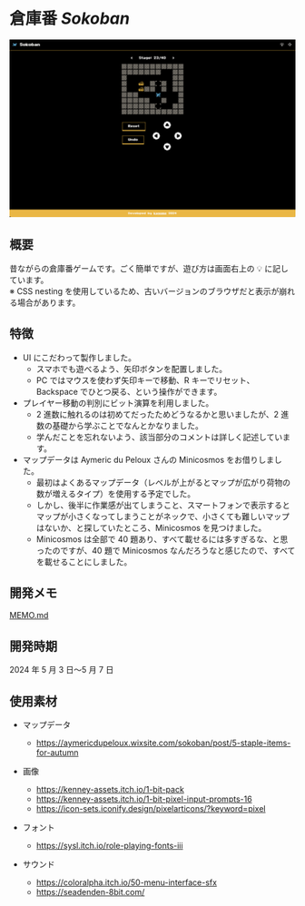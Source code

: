 # 倉庫番 _Sokoban_

<img src="assets/preview-img.png" />

## 概要

昔ながらの倉庫番ゲームです。ごく簡単ですが、遊び方は画面右上の 💡 に記しています。  
※ CSS nesting を使用しているため、古いバージョンのブラウザだと表示が崩れる場合があります。

## 特徴

- UI にこだわって製作しました。
  - スマホでも遊べるよう、矢印ボタンを配置しました。
  - PC ではマウスを使わず矢印キーで移動、R キーでリセット、Backspace でひとつ戻る、という操作ができます。
- プレイヤー移動の判別にビット演算を利用しました。
  - 2 進数に触れるのは初めてだったためどうなるかと思いましたが、2 進数の基礎から学ぶことでなんとかなりました。
  - 学んだことを忘れないよう、該当部分のコメントは詳しく記述しています。
- マップデータは Aymeric du Peloux さんの Minicosmos をお借りしました。
  - 最初はよくあるマップデータ（レベルが上がるとマップが広がり荷物の数が増えるタイプ）を使用する予定でした。
  - しかし、後半に作業感が出てしまうこと、スマートフォンで表示するとマップが小さくなってしまうことがネックで、小さくても難しいマップはないか、と探していたところ、Minicosmos を見つけました。
  - Minicosmos は全部で 40 題あり、すべて載せるには多すぎるな、と思ったのですが、40 題で Minicosmos なんだろうなと感じたので、すべてを載せることにしました。

## 開発メモ

[MEMO.md](https://github.com/kagomen/sokoban/blob/main/MEMO.md)

## 開発時期

2024 年 5 月 3 日〜5 月 7 日

## 使用素材

- マップデータ

  - https://aymericdupeloux.wixsite.com/sokoban/post/5-staple-items-for-autumn

- 画像

  - https://kenney-assets.itch.io/1-bit-pack
  - https://kenney-assets.itch.io/1-bit-pixel-input-prompts-16
  - https://icon-sets.iconify.design/pixelarticons/?keyword=pixel

- フォント

  - https://sysl.itch.io/role-playing-fonts-iii

- サウンド
  - https://coloralpha.itch.io/50-menu-interface-sfx
  - https://seadenden-8bit.com/
